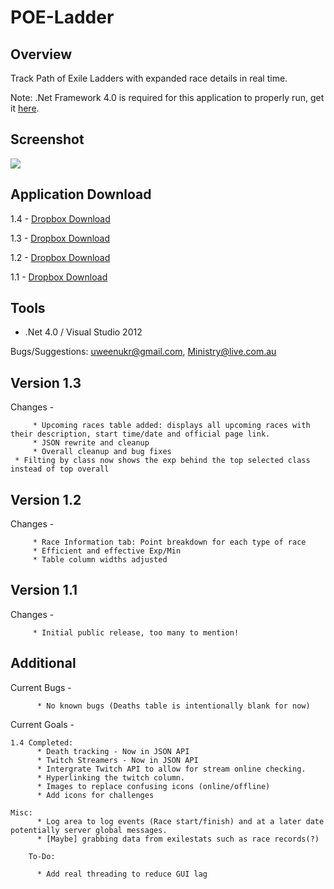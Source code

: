 POE-Ladder
==========

Overview
--------
Track Path of Exile Ladders with expanded race details in real time.

Note: .Net Framework 4.0 is required for this application to properly run, get it [here](http://www.microsoft.com/en-au/download/details.aspx?id=17718).

Screenshot
----------
[![](http://i.imgur.com/He1hEEn.png)](http://i.imgur.com/He1hEEn.png)

Application Download
---------
1.4 - [Dropbox Download][4]

1.3 - [Dropbox Download][3]

1.2 - [Dropbox Download][2]

1.1 - [Dropbox Download][1]


Tools
-----
* .Net 4.0 / Visual Studio 2012

Bugs/Suggestions: 
uweenukr@gmail.com, 
Ministry@live.com.au

Version 1.3
-----------
Changes -

         * Upcoming races table added: displays all upcoming races with their description, start time/date and official page link.
         * JSON rewrite and cleanup
         * Overall cleanup and bug fixes
	 * Filting by class now shows the exp behind the top selected class instead of top overall

Version 1.2
-----------
Changes -

         * Race Information tab: Point breakdown for each type of race
         * Efficient and effective Exp/Min
         * Table column widths adjusted

Version 1.1
-----------
Changes -

         * Initial public release, too many to mention!
         
         
Additional
----------
Current Bugs -

          * No known bugs (Deaths table is intentionally blank for now)

Current Goals -

	1.4 Completed:
          * Death tracking - Now in JSON API
          * Twitch Streamers - Now in JSON API
          * Intergrate Twitch API to allow for stream online checking.
    	  * Hyperlinking the twitch column.
    	  * Images to replace confusing icons (online/offline)
          * Add icons for challenges
          
	Misc: 
          * Log area to log events (Race start/finish) and at a later date potentially server global messages.
          * [Maybe] grabbing data from exilestats such as race records(?)
          
        To-Do:
          
          * Add real threading to reduce GUI lag

        
        
[1]: https://dl.dropbox.com/u/31365922/POELadder%201.1.zip
[2]: https://www.dropbox.com/s/g7xpgq5143dqk6l/POELadder%201.2.zip
[3]: https://www.dropbox.com/s/nzsygnr26qtaxv4/POELadder%201.3.zip
[4]: https://dl.dropboxusercontent.com/u/31365922/POELadder%20v1.4.zip
